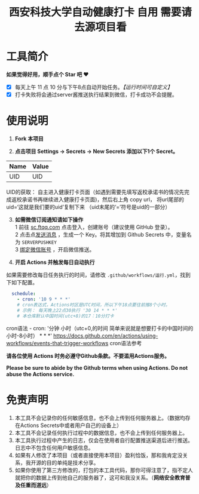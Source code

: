 <div align="center">
<h1 align="center">
西安科技大学自动健康打卡 自用 需要请去源项目看
 </h1>
 

</div>

# 工具简介


**如果觉得好用，顺手点个 Star 吧 ❤**

* [x] 每天上午 11 点 10 分与下午8点自动开始任务。*【运行时间可自定义】*
* [x] 打卡失败将会通过server酱推送执行结果到微信，打卡成功不会提醒。

# 使用说明
1. **Fork 本项目**

2. **点击项目 Settings -> Secrets -> New Secrets 添加以下1个 Secret。**

| Name | Value |
|------|-----|
| UID  | UID |
UID的获取： 自主进入健康打卡页面（如遇到需要先填写返校承诺书的情况先完成返校承诺书再继续进入健康打卡页面)，然后右上角
copy url， 将url尾部的uid=‘这就是我们要的uid’复制下来 （uid末尾的‘=’符号是uid的一部分）

3. **如需微信订阅通知请如下操作**  
1 前往 [sc.ftqq.com](http://sc.ftqq.com/3.version) 点击登入，创建账号（建议使用 GitHub 登录）。  
2 点击点[发送消息](http://sc.ftqq.com/?c=code) ，生成一个 Key。将其增加到 Github Secrets 中，变量名为 `SERVERPUSHKEY`  
3 [绑定微信账号](http://sc.ftqq.com/?c=wechat&a=bind) ，开启微信推送。  


4. **开启 Actions 并触发每日自动执行**

如果需要修改每日任务执行的时间，请修改 `.github/workflows/运行.yml`，找到下如下配置。

```yml
  schedule:
    - cron: '10 9 * * *'
    # cron表达式，Actions时区是UTC时间，所以下午18点要往前推8个小时。
    # 示例： 每天晚上22点30执行 '30 14 * * *'
    # 本仓库默认中国时间(utc+8)的17：10分打卡
```
cron语法 - cron: '分钟 小时（utc+0,的时间 简单来说就是想要打卡的中国时间的小时-8小时） * * *'
https://docs.github.com/en/actions/using-workflows/events-that-trigger-workflows cron语法参考

**请各位使用 Actions 时务必遵守Github条款。不要滥用Actions服务。**

**Please be sure to abide by the Github terms when using Actions. Do not abuse the Actions service.**
# 免责声明

1. 本工具不会记录你的任何敏感信息，也不会上传到任何服务器上。（数据均存在Actions Secrets中或者用户自己的设备上）
2. 本工具不会记录任何执行过程中的数据信息，也不会上传到任何服务器上。
3. 本工具执行过程中产生的日志，仅会在使用者自行配置推送渠道后进行推送。日志中不包含任何用户敏感信息。
4. 如果有人修改了本项目（或者直接使用本项目）盈利恰饭，那和我肯定没关系，我开源的目的单纯是技术分享。
5. 如果你使用了第三方修改的，打包的本工具代码，那你可得注意了，指不定人就把你的数据上传到他自己的服务器了，这可和我没关系。（**网络安全教育普及任重而道远**）

